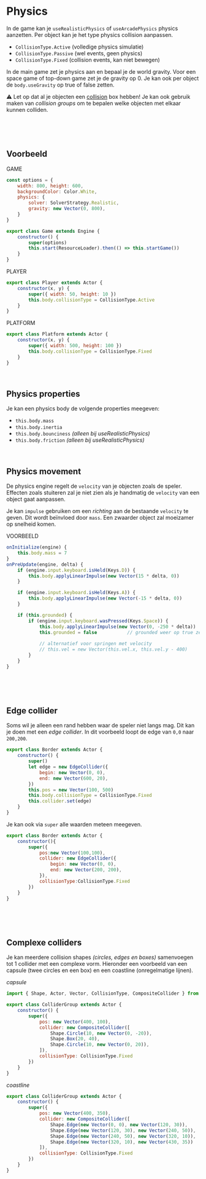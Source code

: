 # Physics

In de game kan je `useRealisticPhysics` of `useArcadePhysics` physics aanzetten. Per object kan je het type physics collision aanpassen. 

- `CollisionType.Active` (volledige physics simulatie)
- `CollisionType.Passive` (wel events, geen physics)
- `CollisionType.Fixed` (collision events, kan niet bewegen)

In de main game zet je physics aan en bepaal je de world gravity. Voor een space game of top-down game zet je de gravity op 0. Je kan ook per object de `body.useGravity` op true of false zetten. 

⚠️ Let op dat al je objecten een [collision](./snippets.md#collision) box hebben! Je kan ook gebruik maken van *collision groups* om te bepalen welke objecten met elkaar kunnen colliden.

<br><br><br>

## Voorbeeld

GAME

```js
const options = { 
    width: 800, height: 600, 
    backgroundColor: Color.White,
    physics: {
        solver: SolverStrategy.Realistic,
        gravity: new Vector(0, 800),
    }
}

export class Game extends Engine {
    constructor() {
        super(options)
        this.start(ResourceLoader).then(() => this.startGame())
    }
}
```
PLAYER
```js
export class Player extends Actor {
    constructor(x, y) {
        super({ width: 50, height: 10 })
        this.body.collisionType = CollisionType.Active
    }
}
```
PLATFORM
```js
export class Platform extends Actor {
    constructor(x, y) {
        super({ width: 500, height: 100 })
        this.body.collisionType = CollisionType.Fixed
    }
}
```

<br>

## Physics properties

Je kan een physics body de volgende properties meegeven:

- `this.body.mass` 
- `this.body.inertia`
- `this.body.bounciness`  *(alleen bij useRealisticPhysics)*
- `this.body.friction`  *(alleen bij useRealisticPhysics)*
    
<br>

## Physics movement
    
De physics engine regelt de `velocity` van je objecten zoals de speler. Effecten zoals stuiteren zal je niet zien als je handmatig de `velocity` van een object gaat aanpassen. 

Je kan `impulse` gebruiken om een *richting* aan de bestaande `velocity` te geven. Dit wordt beïnvloed door `mass`. Een zwaarder object zal moeizamer op snelheid komen. 

VOORBEELD
    
```js
onInitialize(engine) {
    this.body.mass = 7    
}
onPreUpdate(engine, delta) {
    if (engine.input.keyboard.isHeld(Keys.D)) {
        this.body.applyLinearImpulse(new Vector(15 * delta, 0))
    }

    if (engine.input.keyboard.isHeld(Keys.A)) {
        this.body.applyLinearImpulse(new Vector(-15 * delta, 0))
    }

    if (this.grounded) {
        if (engine.input.keyboard.wasPressed(Keys.Space)) {
            this.body.applyLinearImpulse(new Vector(0, -250 * delta))
            this.grounded = false           // grounded weer op true zetten na collision met ground
    
            // alternatief voor springen met velocity
            // this.vel = new Vector(this.vel.x, this.vel.y - 400)
        }
    }
}
```

<Br><br><br>

## Edge collider

Soms wil je alleen een rand hebben waar de speler niet langs mag. Dit kan je doen met een *edge collider*.
In dit voorbeeld loopt de edge van `0,0` naar `200,200`. 

```js
export class Border extends Actor {
    constructor() {
        super()
        let edge = new EdgeCollider({
            begin: new Vector(0, 0),
            end: new Vector(600, 20),
        })
        this.pos = new Vector(100, 500)
        this.body.collisionType = CollisionType.Fixed
        this.collider.set(edge)
    }
}
```
Je kan ook via `super` alle waarden meteen meegeven.
```js
export class Border extends Actor {
    constructor(){
        super({
            pos:new Vector(100,100),
            collider: new EdgeCollider({
                begin: new Vector(0, 0),
                end: new Vector(200, 200),
            }),
            collisionType:CollisionType.Fixed
        })
    }
}
```


<Br><br><br>

## Complexe colliders

Je kan meerdere collision shapes *(circles, edges en boxes)* samenvoegen tot 1 collider met een complexe vorm. Hieronder een voorbeeld van een capsule (twee circles en een box) en een coastline (onregelmatige lijnen).

*capsule*

```js
import { Shape, Actor, Vector, CollisionType, CompositeCollider } from "excalibur"

export class ColliderGroup extends Actor {
    constructor() {
        super({
            pos: new Vector(400, 100),
            collider: new CompositeCollider([
                Shape.Circle(10, new Vector(0, -20)),
                Shape.Box(20, 40),
                Shape.Circle(10, new Vector(0, 20)),
            ]),
            collisionType: CollisionType.Fixed
        })
    }
}
```
*coastline*

```js
export class ColliderGroup extends Actor {
    constructor() {
        super({
            pos: new Vector(400, 350),
            collider: new CompositeCollider([
                Shape.Edge(new Vector(0, 0), new Vector(120, 30)),
                Shape.Edge(new Vector(120, 30), new Vector(240, 50)),
                Shape.Edge(new Vector(240, 50), new Vector(320, 10)),
                Shape.Edge(new Vector(320, 10), new Vector(430, 35))
            ]),
            collisionType: CollisionType.Fixed
        })
    }
}
```
